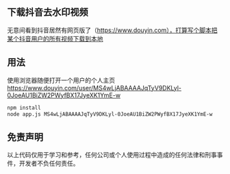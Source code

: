 ## 下载抖音去水印视频

无意间看到抖音居然有网页版了（https://www.douyin.com），打算写个脚本把某个抖音用户的所有视频下载到本地

## 用法

使用浏览器随便打开一个用户的个人主页 https://www.douyin.com/user/MS4wLjABAAAAJqTyV9DKLyl-0JoeAU1BiZW2PWyfBX17JyeXK1YmE-w

``` bash
npm install
node app.js MS4wLjABAAAAJqTyV9DKLyl-0JoeAU1BiZW2PWyfBX17JyeXK1YmE-w
```

## 免责声明

以上代码仅用于学习和参考，任何公司或个人使用过程中造成的任何法律和刑事事件，开发者不负任何责任。